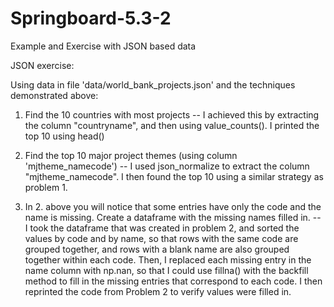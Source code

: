 # Springboard-5.3-2
Example and Exercise with JSON based data

JSON exercise:

Using data in file 'data/world_bank_projects.json' and the techniques demonstrated above:

1. Find the 10 countries with most projects -- I achieved this by extracting the column "countryname", and then using value_counts(). I printed the top 10 using head()

2. Find the top 10 major project themes (using column 'mjtheme_namecode') -- I used json_normalize to extract the column  "mjtheme_namecode". I then found the top 10 using a similar strategy as problem 1. 

3. In 2. above you will notice that some entries have only the code and the name is missing. Create a dataframe with the missing names filled in. -- I took the dataframe that was created in problem 2, and sorted the values by code and by name, so that rows with the same code are grouped together, and rows with a blank name are also grouped together within each code. Then, I replaced each missing entry in the name column with np.nan, so that I could use fillna() with the backfill method to fill in the missing entries that correspond to each code. I then reprinted the code from Problem 2 to verify values were filled in.
